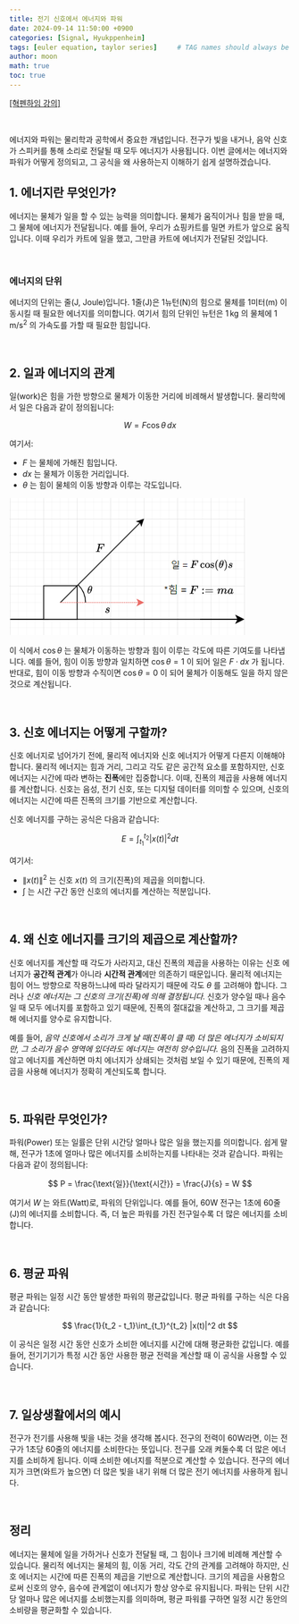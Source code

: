 ```yaml
---
title: 전기 신호에서 에너지와 파워
date: 2024-09-14 11:50:00 +0900
categories: [Signal, Hyukppenheim]
tags: [euler equation, taylor series]     # TAG names should always be lowercase
author: moon
math: true
toc: true
---
```


[[혁펜하임 강의]](https://www.youtube.com/watch?v=olZzJ_WAoTA&list=PL_iJu012NOxcDuKgSjTKJZJd3bQtkAyZU&index=3)

<br>

에너지와 파워는 물리학과 공학에서 중요한 개념입니다. 전구가 빛을 내거나, 음악 신호가 스피커를 통해 소리로 전달될 때 모두 에너지가 사용됩니다. 이번 글에서는 에너지와 파워가 어떻게 정의되고, 그 공식을 왜 사용하는지 이해하기 쉽게 설명하겠습니다.

## 1. 에너지란 무엇인가?

에너지는 물체가 일을 할 수 있는 능력을 의미합니다. 물체가 움직이거나 힘을 받을 때, 그 물체에 에너지가 전달됩니다. 예를 들어, 우리가 쇼핑카트를 밀면 카트가 앞으로 움직입니다. 이때 우리가 카트에 일을 했고, 그만큼 카트에 에너지가 전달된 것입니다.

<br>

### 에너지의 단위
에너지의 단위는 줄(J, Joule)입니다. 1줄(J)은 1뉴턴(N)의 힘으로 물체를 1미터(m) 이동시킬 때 필요한 에너지를 의미합니다. 여기서 힘의 단위인 뉴턴은 $1 \, \text{kg}$ 의 물체에 $1 \, \text{m/s}^2$ 의 가속도를 가할 때 필요한 힘입니다. 

<br>

## 2. 일과 에너지의 관계
일(work)은 힘을 가한 방향으로 물체가 이동한 거리에 비례해서 발생합니다. 물리학에서 일은 다음과 같이 정의됩니다:

$$
W = F \cos \theta \, dx
$$

여기서:
- $F$ 는 물체에 가해진 힘입니다.
- $dx$ 는 물체가 이동한 거리입니다.
- $\theta$ 는 힘이 물체의 이동 방향과 이루는 각도입니다.

![alt text](/assets/img/signal-and-system/force-work.png)

이 식에서 $\cos \theta$ 는 물체가 이동하는 방향과 힘이 이루는 각도에 따른 기여도를 나타냅니다. 예를 들어, 힘이 이동 방향과 일치하면 $\cos \theta = 1$ 이 되어 일은 $F \cdot dx$ 가 됩니다. 반대로, 힘이 이동 방향과 수직이면 $\cos \theta = 0$ 이 되어 물체가 이동해도 일을 하지 않은 것으로 계산됩니다.

<br>

## 3. 신호 에너지는 어떻게 구할까?

신호 에너지로 넘어가기 전에, 물리적 에너지와 신호 에너지가 어떻게 다른지 이해해야 합니다. 물리적 에너지는 힘과 거리, 그리고 각도 같은 공간적 요소를 포함하지만, 신호 에너지는 시간에 따라 변하는 **진폭**에만 집중합니다. 이때, 진폭의 제곱을 사용해 에너지를 계산합니다. 신호는 음성, 전기 신호, 또는 디지털 데이터를 의미할 수 있으며, 신호의 에너지는 시간에 따른 진폭의 크기를 기반으로 계산합니다.

신호 에너지를 구하는 공식은 다음과 같습니다:

$$
E = \int_{t_1}^{t_2} |x(t)|^2 dt
$$

여기서:
- $\|x(t)\|^2$ 는 신호 $x(t)$ 의 크기(진폭)의 제곱을 의미합니다.
- $\int$ 는 시간 구간 동안 신호의 에너지를 계산하는 적분입니다.

<br>

## 4. 왜 신호 에너지를 크기의 제곱으로 계산할까?

신호 에너지를 계산할 때 각도가 사라지고, 대신 진폭의 제곱을 사용하는 이유는 신호 에너지가 **공간적 관계**가 아니라 **시간적 관계**에만 의존하기 때문입니다. 물리적 에너지는 힘이 어느 방향으로 작용하느냐에 따라 달라지기 때문에 각도 $\theta$ 를 고려해야 합니다. 그러나 *신호 에너지는 그 신호의 크기(진폭)에 의해 결정됩니다.* 신호가 양수일 때나 음수일 때 모두 에너지를 포함하고 있기 때문에, 진폭의 절대값을 계산하고, 그 크기를 제곱해 에너지를 양수로 유지합니다.

예를 들어, *음악 신호에서 소리가 크게 날 때(진폭이 클 때) 더 많은 에너지가 소비되지만, 그 소리가 음수 영역에 있더라도 에너지는 여전히 양수입니다.* 음의 진폭을 고려하지 않고 에너지를 계산하면 마치 에너지가 상쇄되는 것처럼 보일 수 있기 때문에, 진폭의 제곱을 사용해 에너지가 정확히 계산되도록 합니다.

<br>

## 5. 파워란 무엇인가?

파워(Power) 또는 일률은 단위 시간당 얼마나 많은 일을 했는지를 의미합니다. 쉽게 말해, 전구가 1초에 얼마나 많은 에너지를 소비하는지를 나타내는 것과 같습니다. 파워는 다음과 같이 정의됩니다:

$$
P = \frac{\text{일}}{\text{시간}} = \frac{J}{s} = W
$$

여기서 $W$ 는 와트(Watt)로, 파워의 단위입니다. 예를 들어, 60W 전구는 1초에 60줄(J)의 에너지를 소비합니다. 즉, 더 높은 파워를 가진 전구일수록 더 많은 에너지를 소비합니다.

<br>

## 6. 평균 파워

평균 파워는 일정 시간 동안 발생한 파워의 평균값입니다. 평균 파워를 구하는 식은 다음과 같습니다:

$$
\frac{1}{t_2 - t_1}\int_{t_1}^{t_2} |x(t)|^2 dt
$$

이 공식은 일정 시간 동안 신호가 소비한 에너지를 시간에 대해 평균화한 값입니다. 예를 들어, 전기기기가 특정 시간 동안 사용한 평균 전력을 계산할 때 이 공식을 사용할 수 있습니다.

<br>

## 7. 일상생활에서의 예시

전구가 전기를 사용해 빛을 내는 것을 생각해 봅시다. 전구의 전력이 60W라면, 이는 전구가 1초당 60줄의 에너지를 소비한다는 뜻입니다. 전구를 오래 켜둘수록 더 많은 에너지를 소비하게 됩니다. 이때 소비한 에너지를 적분으로 계산할 수 있습니다. 전구의 에너지가 크면(와트가 높으면) 더 많은 빛을 내기 위해 더 많은 전기 에너지를 사용하게 됩니다.

<br>

## 정리

에너지는 물체에 일을 가하거나 신호가 전달될 때, 그 힘이나 크기에 비례해 계산할 수 있습니다. 물리적 에너지는 물체의 힘, 이동 거리, 각도 간의 관계를 고려해야 하지만, 신호 에너지는 시간에 따른 진폭의 제곱을 기반으로 계산합니다. 크기의 제곱을 사용함으로써 신호의 양수, 음수에 관계없이 에너지가 항상 양수로 유지됩니다. 파워는 단위 시간당 얼마나 많은 에너지를 소비했는지를 의미하며, 평균 파워를 구하면 일정 시간 동안의 소비량을 평균화할 수 있습니다.